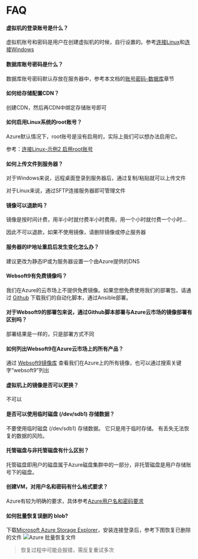 # FAQ

#### 虚拟机的登录账号是什么？

虚拟机账号和密码是用户在创建虚拟机的时候，自行设置的。参考[连接Linux](/zh/server-login.md)和[连接Windows](/zh/server-loginwin.md)

#### 数据库账号密码是什么？

数据库账号密码默认存放在服务器中，参考本文档的[账号密码-数据库](/zh/stack-accounts.md)章节

#### 如何给存储配置CDN？

创建CDN，然后再CDN中绑定存储账号即可

#### 如何启用Linux系统的root账号？

Azure默认情况下，root账号是没有启用的，实际上我们可以想办法启用它。

参考：[连接Linux-示例2 启用root账号](/zh/server-login.md)

#### 如何上传文件到服务器？

对于Windows来说，远程桌面登录到服务器后，通过复制/粘贴就可以上传文件

对于Linux来说，通过SFTP连接服务器即可管理文件

#### 镜像可以退款吗？

镜像是按时间计费，用半小时就付费半小时费用，用一个小时就付费一个小时...

因此不可以退款，如果不使用镜像，请删除镜像或停止服务器

#### 服务器的IP地址重启后发生变化怎么办？

建议更改为静态IP或为服务器设置一个由Azure提供的DNS

#### Websoft9有免费镜像吗？

我们在Azure的云市场上不提供免费镜像。如果您想免费使用我们的部署包，请通过 [Github](https://github.com/websoft9) 下载我们的自动化脚本，通过Ansible部署。

#### 对于Websoft9的部署包来说，通过Github脚本部署与Azure云市场的镜像部署有区别吗？

部署结果是一样的，只是部署方式不同

#### 如何列出Websoft9在Azure云市场上的所有产品？

通过 [Websoft9镜像库](https://azuremarketplace.microsoft.com/en-us/marketplace/apps?page=1&search=websoft9) 查看我们在Azure上的所有镜像，也可以通过搜索关键字“websoft9”列出

#### 虚拟机上的镜像是否可以更换？

不可以

#### 是否可以使用临时磁盘 (/dev/sdb1) 存储数据？

不要使用临时磁盘 (/dev/sdb1) 存储数据。 它只是用于临时存储。 有丢失无法恢复的数据的风险。

#### 托管磁盘与非托管磁盘有什么区别？

托管磁盘即用户的磁盘属于Azure磁盘集群中的一部分，非托管磁盘是用户存储账号下的磁盘。

#### 创建VM，对用户名和密码有什么格式要求？

Azure有较为明确的要求，具体参考[Azure用户名和密码要求](https://docs.microsoft.com/zh-cn/azure/virtual-machines/linux/faq#what-are-the-username-requirements-when-creating-a-vm)

#### 如何批量恢复误删的 blob?

下载[Microsoft Azure Storage Explorer](https://azure.microsoft.com/zh-cn/features/storage-explorer/)，安装连接登录后，参考下图恢复已删除的文件
![Azure 批量恢复文件](https://libs.websoft9.com/Websoft9/DocsPicture/zh/azure/azure-storageexplorer-canceldel-websoft9.png)

> 恢复过程中可能会报错，需反复重试多次
